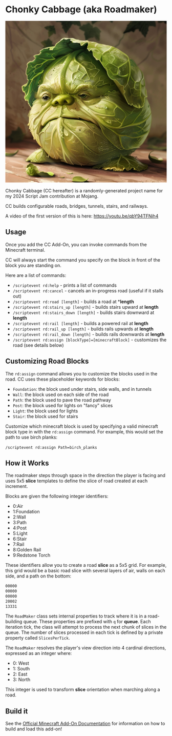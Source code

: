 # Chonky Cabbage (aka Roadmaker)

![A silly picture of a round cabbage with a human face](cabbage.png)

Chonky Cabbage (CC hereafter) is a randomly-generated project name for my 2024 Script Jam contribution at Mojang.

CC builds configurable roads, bridges, tunnels, stairs, and railways.

A video of the first version of this is here:
https://youtu.be/qbY94TFNih4

## Usage

Once you add the CC Add-On, you can invoke commands from the Minecraft terminal.

CC will always start the command you specify on the block in front of the block you are standing on.

Here are a list of commands:

- `/scriptevent rd:help` - prints a list of commands
- `/scriptevent rd:cancel` - cancels an in-progress road (useful if it stalls out)
- `/scriptevent rd:road [length]` - builds a road at ***length**
- `/scriptevent rd:stairs_up [length]` - builds stairs upward at **length**
- `/scriptevent rd:stairs_down [length]` - builds stairs downward at **length**
- `/scriptevent rd:rail [length]` - builds a powered rail at **length**
- `/scriptevent rd:rail_up [length]` - builds rails upwards at **length**
- `/scriptevent rd:rail_down [length]` - builds rails downwards at **length**
- `/scriptevent rd:assign [blockType]=[minecraftBlock]` - customizes the road (see details below)

## Customizing Road Blocks

The `rd:assign` command allows you to customize the blocks used in the road. CC uses
these placeholder keywords for blocks:

- `Foundation`: the block used under stairs, side walls, and in tunnels
- `Wall`: the block used on each side of the road
- `Path`: the block used to pave the road pathway
- `Post`: the block used for lights on "fancy" slices
- `Light`: the block used for lights
- `Stair`: the block used for stairs

Customize which minecraft block is used by specifying a valid minecraft block type
in with the `rd:assign` command. For example, this would set the path to use birch planks:

`/scriptevent rd:assign Path=birch_planks`

## How it Works

The roadmaker steps through space in the direction the player is facing and uses 5x5
**slice** templates to define the slice of road created at each increment.

Blocks are given the following integer identifiers:

- 0:Air
- 1:Foundation
- 2:Wall
- 3:Path
- 4:Post
- 5:Light
- 6:Stair
- 7:Rail
- 8:Golden Rail
- 9:Redstone Torch

These identifiers allow you to create a road **slice** as a 5x5 grid. For example,
this grid would be a basic road slice with several layers of air, walls on each
side, and a path on the bottom:

```
00000
00000
00000
20002
13331
```

The `RoadMaker` class sets internal properties to track where it is in a road-building
queue. These properties are prefixed with `q` for **queue**. Each iteration tick, the
class will attempt to process the next chunk of slices in the queue. The number of slices
processed in each tick is defined by a private property called `SlicesPerTick`.

The `RoadMaker` resolves the player's view direction into 4 cardinal directions, expressed
as an integer where:

- 0: West
- 1: South
- 2: East
- 3: North

This integer is used to transform **slice** orientation when marching along a road.

## Build it

See the [Official Minecraft Add-On Documentation](https://learn.microsoft.com/en-us/minecraft/creator/documents/gettingstarted?view=minecraft-bedrock-stable&tabs=Windows10)
for information on how to build and load this add-on!